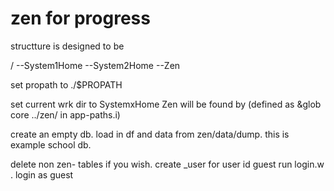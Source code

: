 # zen for progress

structture is designed to be 

/
--System1Home
--System2Home
--Zen

set propath to ./$PROPATH

set current wrk dir to SystemxHome
Zen will be found by (defined as &glob core  ../zen/ in app-paths.i)

create an empty db. load in df and data from zen/data/dump. this is example school db.

delete non zen- tables if you wish.
create _user for user id guest
run login.w .  login as guest





 

